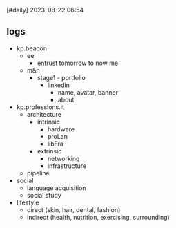 [#daily]
2023-08-22
06:54

## logs

- kp.beacon
	- ee
		- entrust tomorrow to now me 
	- m&n
		- stage1 - portfolio
			- linkedin
				- name, avatar, banner
				- about
- kp.professions.it
	- architecture
		- intrinsic
			- hardware
			- proLan
			- libFra
		- extrinsic
			- networking
			- infrastructure
	- pipeline
- social
	- language acquisition
	- social study
- lifestyle
	- direct (skin, hair, dental, fashion)
	- indirect (health, nutrition, exercising, surrounding)